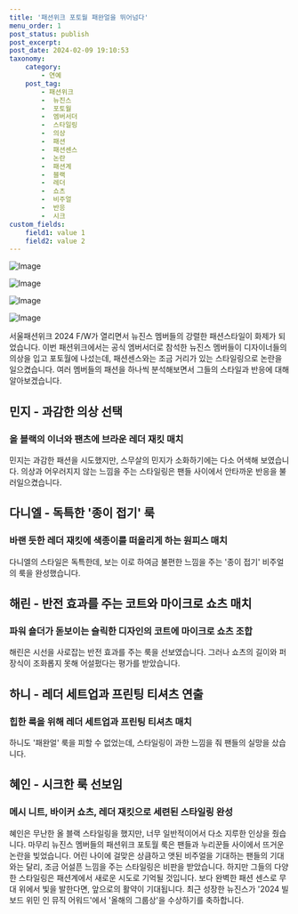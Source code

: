 ```yaml
---
title: '패션위크 포토월 패완얼을 뛰어넘다'
menu_order: 1
post_status: publish
post_excerpt: 
post_date: 2024-02-09 19:10:53
taxonomy:
    category:
        - 연예
    post_tag:
        - 패션위크
        -  뉴진스
        -  포토월
        -  엠버서더
        -  스타일링
        -  의상
        -  패션
        -  패션센스
        -  논란
        -  패션계
        -  블랙
        -  레더
        -  쇼츠
        -  비주얼
        -  반응
        -  시크
custom_fields:
    field1: value 1
    field2: value 2
---
```


![Image](https://mimgnews.pstatic.net/image/415/2024/02/09/0000025260_001_20240209060101414.jpg?type=w540)

![Image](https://ssl.pstatic.net/mimgnews/image/415/2024/02/09/0000025260_002_20240209060101511.jpg?type=w540)

![Image](https://mimgnews.pstatic.net/image/415/2024/02/09/0000025260_003_20240209060101555.jpg?type=w540)

![Image](https://ssl.pstatic.net/mimgnews/image/415/2024/02/09/0000025260_004_20240209060101619.jpg?type=w540)

서울패션위크 2024 F/W가 열리면서 뉴진스 멤버들의 강렬한 패션스타일이 화제가 되었습니다. 이번 패션위크에서는 공식 엠버서더로 참석한 뉴진스 멤버들이 디자이너들의 의상을 입고 포토월에 나섰는데, 패션센스와는 조금 거리가 있는 스타일링으로 논란을 일으켰습니다. 여러 멤버들의 패션을 하나씩 분석해보면서 그들의 스타일과 반응에 대해 알아보겠습니다.
## 민지 - 과감한 의상 선택
### 올 블랙의 이너와 팬츠에 브라운 레더 재킷 매치
민지는 과감한 패션을 시도했지만, 스무살의 민지가 소화하기에는 다소 어색해 보였습니다. 의상과 어우러지지 않는 느낌을 주는 스타일링은 팬들 사이에서 안타까운 반응을 불러일으켰습니다.
## 다니엘 - 독특한 '종이 접기' 룩
### 바랜 듯한 레더 재킷에 색종이를 떠올리게 하는 원피스 매치
다니엘의 스타일은 독특한데, 보는 이로 하여금 불편한 느낌을 주는 '종이 접기' 비주얼의 룩을 완성했습니다. 
## 해린 - 반전 효과를 주는 코트와 마이크로 쇼츠 매치
### 파워 숄더가 돋보이는 슬릭한 디자인의 코트에 마이크로 쇼츠 조합
해린은 시선을 사로잡는 반전 효과를 주는 룩을 선보였습니다. 그러나 쇼츠의 길이와 퍼 장식이 조화롭지 못해 어설펐다는 평가를 받았습니다.
## 하니 - 레더 세트업과 프린팅 티셔츠 연출
### 힙한 룩을 위해 레더 세트업과 프린팅 티셔츠 매치
하니도 '패완얼' 룩을 피할 수 없었는데, 스타일링이 과한 느낌을 줘 팬들의 실망을 샀습니다.
## 혜인 - 시크한 룩 선보임
### 메시 니트, 바이커 쇼츠, 레더 재킷으로 세련된 스타일링 완성
혜인은 무난한 올 블랙 스타일링을 했지만, 너무 일반적이어서 다소 지루한 인상을 줬습니다.
마무리
뉴진스 멤버들의 패션위크 포토월 룩은 팬들과 누리꾼들 사이에서 뜨거운 논란을 빚었습니다. 어린 나이에 걸맞은 상큼하고 앳된 비주얼을 기대하는 팬들의 기대와는 달리, 조금 어설픈 느낌을 주는 스타일링은 비판을 받았습니다. 하지만 그들의 다양한 스타일링은 패션계에서 새로운 시도로 기억될 것입니다. 보다 완벽한 패션 센스로 무대 위에서 빛을 발한다면, 앞으로의 활약이 기대됩니다. 최근 성장한 뉴진스가 '2024 빌보드 위민 인 뮤직 어워드'에서 '올해의 그룹상'을 수상하기를 축하합니다.
